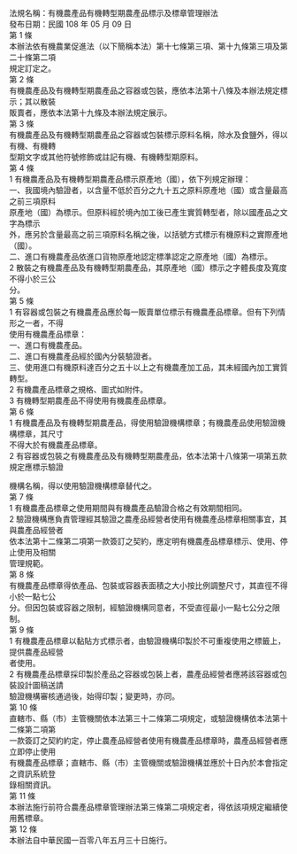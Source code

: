 法規名稱：有機農產品有機轉型期農產品標示及標章管理辦法  
發布日期：民國 108 年 05 月 09 日  
第 1 條  
本辦法依有機農業促進法（以下簡稱本法）第十七條第三項、第十九條第三項及第二十條第二項  
規定訂定之。  
第 2 條  
有機農產品及有機轉型期農產品之容器或包裝，應依本法第十八條及本辦法規定標示；其以散裝  
販賣者，應依本法第十九條及本辦法規定展示。  
第 3 條  
有機農產品及有機轉型期農產品之容器或包裝標示原料名稱，除水及食鹽外，得以有機、有機轉  
型期文字或其他符號修飾或註記有機、有機轉型期原料。  
第 4 條  
1 有機農產品及有機轉型期農產品標示原產地（國），依下列規定辦理：  
一、我國境內驗證者，以含量不低於百分之九十五之原料原產地（國）或含量最高之前三項原料  
原產地（國）為標示。但原料經於境內加工後已產生實質轉型者，除以國產品之文字為標示  
外，應另於含量最高之前三項原料名稱之後，以括號方式標示有機原料之實際產地（國）。  
二、進口有機農產品依進口貨物原產地認定標準認定之原產地（國）為標示。  
2 散裝之有機農產品及有機轉型期農產品，其原產地（國）標示之字體長度及寬度不得小於三公  
分。  
第 5 條  
1 有容器或包裝之有機農產品應於每一販賣單位標示有機農產品標章。但有下列情形之一者，不得  
使用有機農產品標章：  
一、進口有機農產品。  
二、進口有機農產品經於國內分裝驗證者。  
三、使用進口有機原料達百分之五十以上之有機農產加工品，其未經國內加工實質轉型。  
2 有機農產品標章之規格、圖式如附件。  
3 有機轉型期農產品不得使用有機農產品標章。  
第 6 條  
1 有機農產品及有機轉型期農產品，得使用驗證機構標章；有機農產品使用驗證機構標章，其尺寸  
不得大於有機農產品標章。  
2 有容器或包裝之有機農產品及有機轉型期農產品，依本法第十八條第一項第五款規定應標示驗證  


機構名稱，得以使用驗證機構標章替代之。  
第 7 條  
1 有機農產品標章之使用期間與有機農產品驗證合格之有效期間相同。  
2 驗證機構應負責管理經其驗證之農產品經營者使用有機農產品標章相關事宜，其與農產品經營者  
依本法第十二條第二項第一款簽訂之契約，應定明有機農產品標章標示、使用、停止使用及相關  
管理規範。  
第 8 條  
有機農產品標章得依產品、包裝或容器表面積之大小按比例調整尺寸，其直徑不得小於一點七公  
分。但因包裝或容器之限制，經驗證機構同意者，不受直徑最小一點七公分之限制。  
第 9 條  
1 有機農產品標章以黏貼方式標示者，由驗證機構印製於不可重複使用之標籤上，提供農產品經營  
者使用。  
2 有機農產品標章採印製於產品之容器或包裝上者，農產品經營者應將該容器或包裝設計圖稿送請  
驗證機構審核通過後，始得印製；變更時，亦同。  
第 10 條  
直轄市、縣（市）主管機關依本法第三十二條第二項規定，或驗證機構依本法第十二條第二項第  
一款簽訂之契約約定，停止農產品經營者使用有機農產品標章時，農產品經營者應立即停止使用  
有機農產品標章；直轄市、縣（市）主管機關或驗證機構並應於十日內於本會指定之資訊系統登  
錄相關資訊。  
第 11 條  
本辦法施行前符合農產品標章管理辦法第三條第二項規定者，得依該項規定繼續使用舊標章。  
第 12 條  
本辦法自中華民國一百零八年五月三十日施行。  


